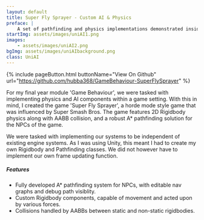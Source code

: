 ```yaml
---
layout: default
title: Super Fly Sprayer - Custom AI & Physics
preface: |
    A set of pathfinding and physics implementations demonstrated inside  of a small proof-of-concept game, made within Unity.
startImg: assets/images/uniAI1.png
images:
    - assets/images/uniAI2.png
bgImg: assets/images/uniAIbackground.png
class: UniAI
---
```


{% include pageButton.html buttonName="View On Github" url="https://github.com/hubba368/GameBehaviour-SuperFlySprayer" %}

For my final year module 'Game Behaviour', we were tasked with implementing physics and AI components within a game setting. With this in mind, I created the game 'Super Fly Sprayer', a horde mode style game that was influenced by Super Smash Bros. The game features 2D Rigidbody physics along with AABB collision, and a robust A* pathfinding solution for the NPCs of the game.

We were tasked with implementing our systems to be independent of existing engine systems. As I was using Unity, this meant I had to create my own Rigidbody and Pathfinding classes. We did not however have to implement our own frame updating function.

##### Features
* Fully developed A* pathfinding system for NPCs, with editable nav graphs and debug path visiblity.
* Custom Rigidbody components, capable of movement and acted upon by various forces.
* Collisions handled by AABBs between static and non-static rigidbodies.